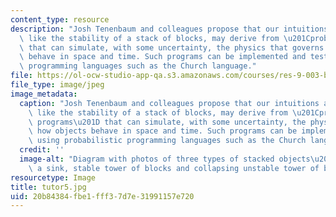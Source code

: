 ```yaml
---
content_type: resource
description: "Josh Tenenbaum and colleagues propose that our intuitions about properties\
  \ like the stability of a stack of blocks, may derive from \u201Cprobabilistic programs\u201D\
  \ that can simulate, with some uncertainty, the physics that governs how objects\
  \ behave in space and time. Such programs can be implemented and tested using probabilistic\
  \ programming languages such as the Church language."
file: https://ol-ocw-studio-app-qa.s3.amazonaws.com/courses/res-9-003-brains-minds-and-machines-summer-course-summer-2015/20b84384fbe1fff37d7e31991157e720_tutor5.jpg
file_type: image/jpeg
image_metadata:
  caption: "Josh Tenenbaum and colleagues propose that our intuitions about properties\
    \ like the stability of a stack of blocks, may derive from \u201Cprobabilistic\
    \ programs\u201D that can simulate, with some uncertainty, the physics that governs\
    \ how objects behave in space and time. Such programs can be implemented and tested\
    \ using probabilistic programming languages such as the Church language."
  credit: ''
  image-alt: "Diagram with photos of three types of stacked objects\u2014dishes in\
    \ a sink, stable tower of blocks and collapsing unstable tower of blocks."
resourcetype: Image
title: tutor5.jpg
uid: 20b84384-fbe1-fff3-7d7e-31991157e720
---
```

